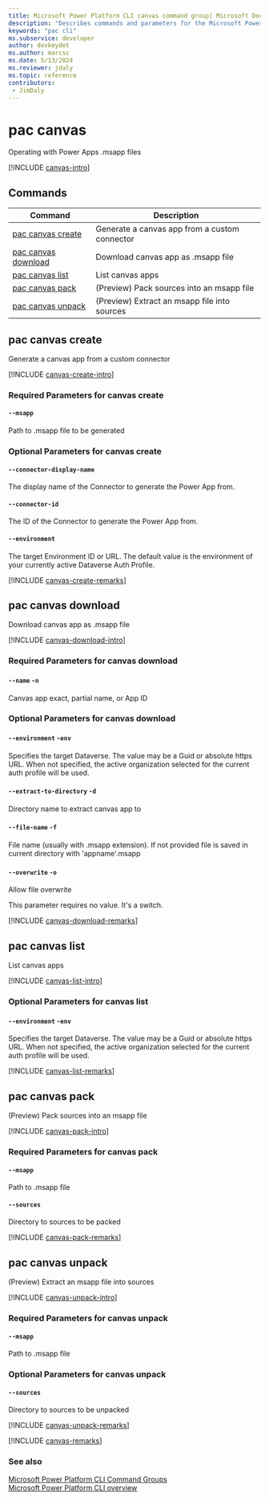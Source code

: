 ```yaml
---
title: Microsoft Power Platform CLI canvas command group| Microsoft Docs
description: "Describes commands and parameters for the Microsoft Power Platform CLI canvas command group."
keywords: "pac cli"
ms.subservice: developer
author: devkeydet
ms.author: marcsc
ms.date: 5/13/2024
ms.reviewer: jdaly
ms.topic: reference
contributors: 
 - JimDaly
---
```

<!-- 
Do not edit this file. 
This file is generated by a program and any changes will be overwritten when this topic is re-generated.
Use the include files to add additional content to this topic.
-->
# pac canvas

Operating with Power Apps .msapp files

[!INCLUDE [canvas-intro](includes/canvas-intro.md)]

## Commands

|Command|Description|
|---------|---------|
|[pac canvas create](#pac-canvas-create)|Generate a canvas app from a custom connector|
|[pac canvas download](#pac-canvas-download)|Download canvas app as .msapp file|
|[pac canvas list](#pac-canvas-list)|List canvas apps|
|[pac canvas pack](#pac-canvas-pack)|(Preview) Pack sources into an msapp file|
|[pac canvas unpack](#pac-canvas-unpack)|(Preview) Extract an msapp file into sources|


## pac canvas create

Generate a canvas app from a custom connector

[!INCLUDE [canvas-create-intro](includes/canvas-create-intro.md)]


### Required Parameters for canvas create

#### `--msapp`

Path to .msapp file to be generated


### Optional Parameters for canvas create

#### `--connector-display-name`

The display name of the Connector to generate the Power App from.

#### `--connector-id`

The ID of the Connector to generate the Power App from.

#### `--environment`

The target Environment ID or URL. The default value is the environment of your currently active Dataverse Auth Profile.

[!INCLUDE [canvas-create-remarks](includes/canvas-create-remarks.md)]

## pac canvas download

Download canvas app as .msapp file

[!INCLUDE [canvas-download-intro](includes/canvas-download-intro.md)]


### Required Parameters for canvas download

#### `--name` `-n`

Canvas app exact, partial name, or App ID


### Optional Parameters for canvas download

#### `--environment` `-env`

Specifies the target Dataverse. The value may be a Guid or absolute https URL. When not specified, the active organization selected for the current auth profile will be used.

#### `--extract-to-directory` `-d`

Directory name to extract canvas app to

#### `--file-name` `-f`

File name (usually with .msapp extension). If not provided file is saved in current directory with 'appname'.msapp

#### `--overwrite` `-o`

Allow file overwrite

This parameter requires no value. It's a switch.

[!INCLUDE [canvas-download-remarks](includes/canvas-download-remarks.md)]

## pac canvas list

List canvas apps

[!INCLUDE [canvas-list-intro](includes/canvas-list-intro.md)]


### Optional Parameters for canvas list

#### `--environment` `-env`

Specifies the target Dataverse. The value may be a Guid or absolute https URL. When not specified, the active organization selected for the current auth profile will be used.

[!INCLUDE [canvas-list-remarks](includes/canvas-list-remarks.md)]

## pac canvas pack

(Preview) Pack sources into an msapp file

[!INCLUDE [canvas-pack-intro](includes/canvas-pack-intro.md)]


### Required Parameters for canvas pack

#### `--msapp`

Path to .msapp file

#### `--sources`

Directory to sources to be packed

[!INCLUDE [canvas-pack-remarks](includes/canvas-pack-remarks.md)]

## pac canvas unpack

(Preview) Extract an msapp file into sources

[!INCLUDE [canvas-unpack-intro](includes/canvas-unpack-intro.md)]


### Required Parameters for canvas unpack

#### `--msapp`

Path to .msapp file


### Optional Parameters for canvas unpack

#### `--sources`

Directory to sources to be unpacked

[!INCLUDE [canvas-unpack-remarks](includes/canvas-unpack-remarks.md)]

[!INCLUDE [canvas-remarks](includes/canvas-remarks.md)]

### See also

[Microsoft Power Platform CLI Command Groups](index.md)<br />
[Microsoft Power Platform CLI overview](../introduction.md)